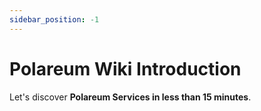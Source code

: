 ```yaml
---
sidebar_position: -1
---
```


# Polareum Wiki Introduction

Let's discover **Polareum Services in less than 15 minutes**.
